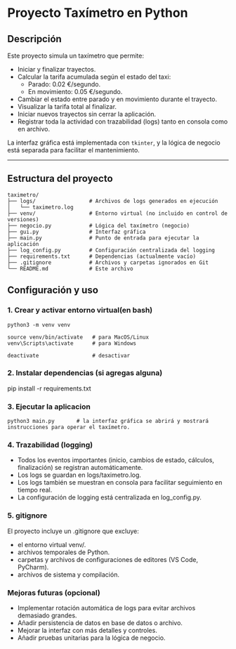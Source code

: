 
# Proyecto Taxímetro en Python

## Descripción

Este proyecto simula un taxímetro que permite:

- Iniciar y finalizar trayectos.
- Calcular la tarifa acumulada según el estado del taxi:
  - Parado: 0.02 €/segundo.
  - En movimiento: 0.05 €/segundo.
- Cambiar el estado entre parado y en movimiento durante el trayecto.
- Visualizar la tarifa total al finalizar.
- Iniciar nuevos trayectos sin cerrar la aplicación.
- Registrar toda la actividad con trazabilidad (logs) tanto en consola como en archivo.

La interfaz gráfica está implementada con `tkinter`, y la lógica de negocio está separada para facilitar el mantenimiento.

---

## Estructura del proyecto
```
taximetro/
├── logs/                 # Archivos de logs generados en ejecución
│   └── taximetro.log
├── venv/                 # Entorno virtual (no incluido en control de versiones)
├── negocio.py            # Lógica del taxímetro (negocio)
├── gui.py                # Interfaz gráfica
├── main.py               # Punto de entrada para ejecutar la aplicación
├── log_config.py         # Configuración centralizada del logging
├── requirements.txt      # Dependencias (actualmente vacío)
├── .gitignore            # Archivos y carpetas ignorados en Git
└── README.md             # Este archivo
```
## Configuración y uso

### 1. Crear y activar entorno virtual(en bash)

```
python3 -m venv venv

source venv/bin/activate   # para MacOS/Linux
venv\Scripts\activate      # para Windows

deactivate                 # desactivar
```

### 2. Instalar dependencias (si agregas alguna)
pip install -r requirements.txt

### 3. Ejecutar la aplicacion
```
python3 main.py       # la interfaz gráfica se abrirá y mostrará instrucciones para operar el taxímetro.
```

### 4. Trazabilidad (logging)

  - Todos los eventos importantes (inicio, cambios de estado, cálculos, finalización) se registran automáticamente.
  - Los logs se guardan en logs/taximetro.log.
  - Los logs también se muestran en consola para facilitar seguimiento en tiempo real.
  - La configuración de logging está centralizada en log_config.py.

### 5. gitignore

El proyecto incluye un .gitignore que excluye:

  - el entorno virtual venv/.
  - archivos temporales de Python.
  - carpetas y archivos de configuraciones de editores (VS Code, PyCharm).
  - archivos de sistema y compilación.


### Mejoras futuras (opcional)
  - Implementar rotación automática de logs para evitar archivos demasiado grandes.
  - Añadir persistencia de datos en base de datos o archivo.
  - Mejorar la interfaz con más detalles y controles.
  - Añadir pruebas unitarias para la lógica de negocio.